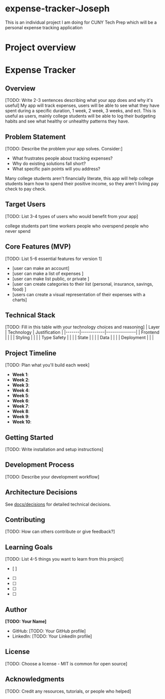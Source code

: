 # expense-tracker-Joseph
This is an individual project I am doing for CUNY Tech Prep which will be a personal expense tracking application

# Project overview

# Expense Tracker

## Overview
[TODO: Write 2-3 sentences describing what your app does and why it's useful]
My app will track expenses, users will be able to see what they have spent during a specific duration, 1 week, 2 week, 3 weeks,
and ect. This is useful as users, mainly college students will be able to log their budgeting habits and see what healthy or unhealthy patterns they have. 

## Problem Statement
[TODO: Describe the problem your app solves. Consider:]
- What frustrates people about tracking expenses?
- Why do existing solutions fall short?
- What specific pain points will you address?

Many college students aren't financially literate, this app will help college students learn how to spend their positive 
income, so they aren't liviing pay check to pay check.  

## Target Users
[TODO: List 3-4 types of users who would benefit from your app]

college students
part time workers
people who overspend
people who never spend

## Core Features (MVP)
[TODO: List 5-6 essential features for version 1]
- [user can make an account] 
- [user can make a list of expenses ] 
- [user can make list public, or private ] 
- [user can create categories to their list (personal, insurance, savings, food) ] 
- [users can create a visual representation of their expenses with a charts] 

## Technical Stack
[TODO: Fill in this table with your technology choices and reasoning]
| Layer | Technology | Justification |
|-------|------------|---------------|
| Frontend | | |
| Styling | | |
| Type Safety | | |
| State | | |
| Data | | |
| Deployment | | |

## Project Timeline
[TODO: Plan what you'll build each week]
- **Week 1**: 
- **Week 2**: 
- **Week 3**: 
- **Week 4**: 
- **Week 5**: 
- **Week 6**: 
- **Week 7**: 
- **Week 8**: 
- **Week 9**: 
- **Week 10**: 

## Getting Started
[TODO: Write installation and setup instructions]

## Development Process
[TODO: Describe your development workflow]

## Architecture Decisions
See [docs/decisions](./docs/decisions) for detailed technical decisions.

## Contributing
[TODO: How can others contribute or give feedback?]

## Learning Goals
[TODO: List 4-5 things you want to learn from this project]
- [ ] 
- [ ] 
- [ ] 
- [ ] 
- [ ] 

## Author
**[TODO: Your Name]**
- GitHub: [TODO: Your GitHub profile]
- LinkedIn: [TODO: Your LinkedIn profile]

## License
[TODO: Choose a license - MIT is common for open source]

## Acknowledgments
[TODO: Credit any resources, tutorials, or people who helped]